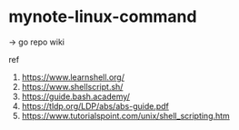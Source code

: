 # mynote-linux-command

-> go repo wiki


ref 
1. https://www.learnshell.org/
2. https://www.shellscript.sh/
3. https://guide.bash.academy/
4. https://tldp.org/LDP/abs/abs-guide.pdf
5. https://www.tutorialspoint.com/unix/shell_scripting.htm
